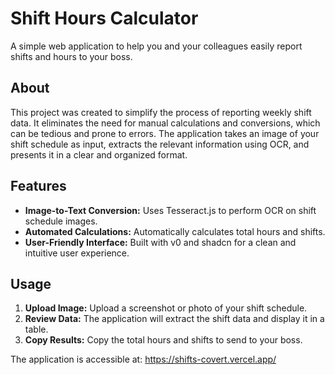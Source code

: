 # Shift Hours Calculator

A simple web application to help you and your colleagues easily report shifts and hours to your boss.

## About

This project was created to simplify the process of reporting weekly shift data. It eliminates the need for manual calculations and conversions, which can be tedious and prone to errors. The application takes an image of your shift schedule as input, extracts the relevant information using OCR, and presents it in a clear and organized format.

## Features

*   **Image-to-Text Conversion:** Uses Tesseract.js to perform OCR on shift schedule images.
*   **Automated Calculations:** Automatically calculates total hours and shifts.
*   **User-Friendly Interface:** Built with v0 and shadcn for a clean and intuitive user experience.

## Usage

1.  **Upload Image:** Upload a screenshot or photo of your shift schedule.
2.  **Review Data:** The application will extract the shift data and display it in a table.
3.  **Copy Results:** Copy the total hours and shifts to send to your boss.

The application is accessible at: <https://shifts-covert.vercel.app/>